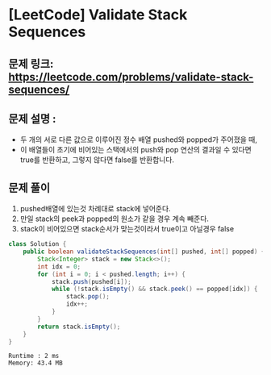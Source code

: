 # [LeetCode] Validate Stack Sequences
## 문제 링크: https://leetcode.com/problems/validate-stack-sequences/

## 문제 설명 :

- 두 개의 서로 다른 값으로 이루어진 정수 배열 pushed와 popped가 주어졌을 때, 
- 이 배열들이 초기에 비어있는 스택에서의 push와 pop 연산의 결과일 수 있다면 true를 반환하고, 그렇지 않다면 false를 반환합니다.

## 문제 풀이

1. pushed배열에 있는것 차례대로 stack에 넣어준다.
2. 만일 stack의 peek과 popped의 원소가 같을 경우 계속 빼준다.
3. stack이 비어있으면 stack순서가 맞는것이라서 true이고 아닐경우 false

```java
class Solution {
    public boolean validateStackSequences(int[] pushed, int[] popped) {
        Stack<Integer> stack = new Stack<>();
        int idx = 0;
        for (int i = 0; i < pushed.length; i++) {
            stack.push(pushed[i]);
            while (!stack.isEmpty() && stack.peek() == popped[idx]) {
                stack.pop();
                idx++;
            }
        }
        return stack.isEmpty();
    }
}
```

```text
Runtime : 2 ms
Memory: 43.4 MB
```
